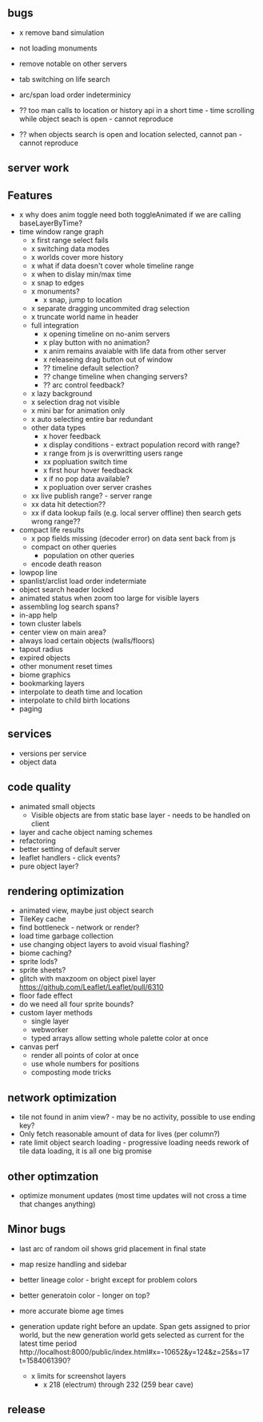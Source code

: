 ## bugs
- x remove band simulation
- not loading monuments
- remove notable on other servers
- tab switching on life search
- arc/span load order indeterminicy

- ?? too man calls to location or history api in a short time - time scrolling while object seach is open - cannot reproduce
- ?? when objects search is open and location selected, cannot pan - cannot reproduce

## server work

## Features
- x why does anim toggle need both toggleAnimated if we are calling baseLayerByTime?
- time window range graph
  - x first range select fails
  - x switching data modes
  - x worlds cover more history
  - x what if data doesn't cover whole timeline range
  - x when to dislay min/max time
  - x snap to edges
  - x monuments?
    - x snap, jump to location
  - x separate dragging uncommited drag selection
  - x truncate world name in header
  - full integration
    - x opening timeline on no-anim servers
    - x play button with no animation?
    - x anim remains avaiable with life data from other server
    - x releaseing drag button out of window
    - ?? timeline default selection?
    - ?? change timeline when changing servers?
    - ?? arc control feedback?
  - x lazy background
  - x selection drag not visible
  - x mini bar for animation only
  - x auto selecting entire bar redundant
  - other data types
    - x hover feedback
    - x display conditions - extract population record with range?
    - x range from js is overwritting users range
    - xx popluation switch time
    - x first hour hover feedback
    - x if no pop data available?
    - x popluation over server crashes
  - xx live publish range? - server range
  - xx data hit detection??
  - xx if data lookup fails (e.g. local server offline) then search gets wrong range??
- compact life results
  - x pop fields missing (decoder error) on data sent back from js
  - compact on other queries
    - population on other queries
  - encode death reason
- lowpop line
- spanlist/arclist load order indetermiate
- object search header locked
- animated status when zoom too large for visible layers
- assembling log search spans?
- in-app help
- town cluster labels
- center view on main area?
- always load certain objects (walls/floors)
- tapout radius
- expired objects
- other monument reset times
- biome graphics
- bookmarking layers
- interpolate to death time and location
- interpolate to child birth locations
- paging

## services
- versions per service
- object data

## code quality
- animated small objects
  - Visible objects are from static base layer - needs to be handled on client
- layer and cache object naming schemes
- refactoring
- better setting of default server
- leaflet handlers - click events?
- pure object layer?


## rendering optimization
- animated view, maybe just object search
- TileKey cache
- find bottleneck - network or render?
- load time garbage collection
- use changing object layers to avoid visual flashing?
- biome caching?
- sprite lods?
- sprite sheets?
- glitch with maxzoom on object pixel layer https://github.com/Leaflet/Leaflet/pull/6310
- floor fade effect
- do we need all four sprite bounds?
- custom layer methods
  - single layer
  - webworker
  - typed arrays allow setting whole palette color at once
- canvas perf
  - render all points of color at once
  - use whole numbers for positions
  - composting mode tricks

## network optimization
- tile not found in anim view? - may be no activity, possible to use ending key?
- Only fetch reasonable amount of data for lives (per column?)
- rate limit object search loading - progressive loading needs rework of tile data loading, it is all one big promise

## other optimzation
- optimize monument updates (most time updates will not cross a time that changes anything)

## Minor bugs
- last arc of random oil shows grid placement in final state
- map resize handling and sidebar
- better lineage color - bright except for problem colors
- better generatoin color - longer on top?
- more accurate biome age times
- generation update right before an update. Span gets assigned to prior world, but the new generation world gets selected as current for the latest time period
  http://localhost:8000/public/index.html#x=-10652&y=124&z=25&s=17
  t=1584061390?

  - x limits for screenshot layers
    - x 218 (electrum) through 232 (259 bear cave)

## release
